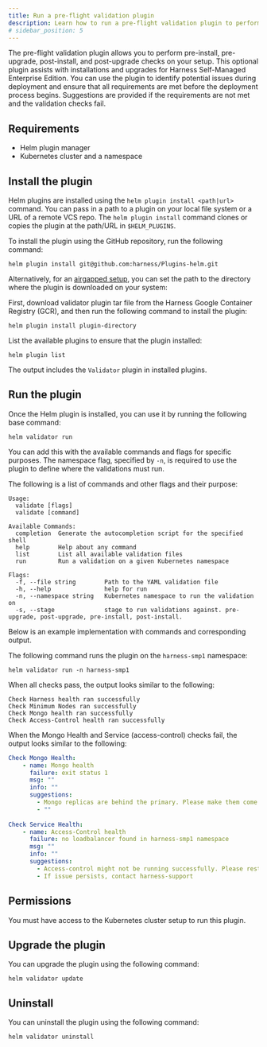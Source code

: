 ```yaml
---
title: Run a pre-flight validation plugin
description: Learn how to run a pre-flight validation plugin to perform pre-install, pre-upgrade, post-install, and post-upgrade checks on your setup. 
# sidebar_position: 5
---
```


The pre-flight validation plugin allows you to perform pre-install, pre-upgrade, post-install, and post-upgrade checks on your setup. This optional plugin assists with installations and upgrades for Harness Self-Managed Enterprise Edition. You can use the plugin to identify potential issues during deployment and ensure that all requirements are met before the deployment process begins. Suggestions are provided if the requirements are not met and the validation checks fail.

## Requirements

- Helm plugin manager 
- Kubernetes cluster and a namespace

## Install the plugin

Helm plugins are installed using the `helm plugin install <path|url>` command. You can pass in a path to a plugin on your local file system or a URL of a remote VCS repo. The `helm plugin install` command clones or copies the plugin at the path/URL in `$HELM_PLUGINS`.

To install the plugin using the GitHub repository, run the following command:

```
helm plugin install git@github.com:harness/Plugins-helm.git
```

Alternatively, for an [airgapped setup](/docs/self-managed-enterprise-edition/self-managed-helm-based-install/install-in-an-air-gapped-environment/), you can set the path to the directory where the plugin is downloaded on your system:

First, download validator plugin tar file from the Harness Google Container Registry (GCR), and then run the following command to install the plugin:

```
helm plugin install plugin-directory
```

List the available plugins to ensure that the plugin installed:

```
helm plugin list
```

The output includes the `Validator` plugin in installed plugins.

## Run the plugin

Once the Helm plugin is installed, you can use it by running the following base command:

```
helm validator run 
```

You can add this with the available commands and flags for specific purposes. The namespace flag, specified by `-n`, is required to use the plugin to define where the validations must run.

The following is a list of commands and other flags and their purpose:

```text
Usage:
  validate [flags]
  validate [command]

Available Commands:
  completion  Generate the autocompletion script for the specified shell
  help        Help about any command
  list        List all available validation files
  run         Run a validation on a given Kubernetes namespace
  
Flags:
  -f, --file string        Path to the YAML validation file
  -h, --help               help for run
  -n, --namespace string   Kubernetes namespace to run the validation on
  -s, --stage              stage to run validations against. pre-upgrade, post-upgrade, pre-install, post-install.
```

Below is an example implementation with commands and corresponding output.

The following command runs the plugin on the `harness-smp1` namespace:

```
helm validator run -n harness-smp1
```

When all checks pass, the output looks similar to the following:

```
Check Harness health ran successfully
Check Minimum Nodes ran successfully
Check Mongo health ran successfully
Check Access-Control health ran successfully
```

When the Mongo Health and Service (access-control) checks fail, the output looks similar to the following:

```yaml
Check Mongo Health:
    - name: Mongo health
      failure: exit status 1
      msg: ""
      info: ""
      suggestions:
        - Mongo replicas are behind the primary. Please make them come in sync before trying the upgrade.
        - ""
        
Check Service Health:
    - name: Access-Control health
      failure: no loadbalancer found in harness-smp1 namespace
      msg: ""
      info: ""
      suggestions:
        - Access-control might not be running successfully. Please restart the pods for access-control.
        - If issue persists, contact harness-support
```

## Permissions

You must have access to the Kubernetes cluster setup to run this plugin. 

## Upgrade the plugin

 You can upgrade the plugin using the following command:

```
helm validator update
```
## Uninstall

You can uninstall the plugin using the following command: 

```
helm validator uninstall
```
